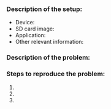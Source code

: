 <!--
Thanks for taking the time to open an issue! 

If you're reporting a problem, then please fill out the form below.
-->

### Description of the setup:

 * Device:
 * SD card image:
 * Application:
 * Other relevant information:

### Description of the problem:



### Steps to reproduce the problem:

 1.
 2.
 3.

